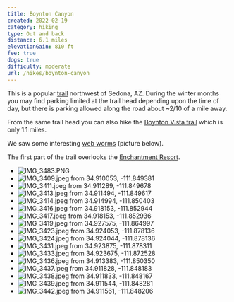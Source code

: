 ```yaml
---
title: Boynton Canyon
created: 2022-02-19
category: hiking
type: Out and back
distance: 6.1 miles
elevationGain: 810 ft
fee: true
dogs: true
difficulty: moderate
url: /hikes/boynton-canyon
---
```


This is a popular [trail](https://www.alltrails.com/trail/us/arizona/boynton-canyon-trail) northwest of Sedona, AZ. During the winter months you may find parking limited at the trail head depending upon the time of day, but there is parking allowed along the road about ~2/10 of a mile away.

From the same trail head you can also hike the [Boynton Vista trail](https://www.alltrails.com/trail/us/arizona/boyton-vortex-trail) which is only 1.1 miles.

We saw some interesting [web worms](https://en.wikipedia.org/wiki/Fall_webworm) (picture below).

The first part of the trail overlooks the [Enchantment Resort](https://www.enchantmentresort.com/).

<wb-map></wb-map>

- ![IMG_3483.PNG](https://imagedelivery.net/jUwSKjsiLWz8U8lfkVW6uQ/6669bf72-4baf-4615-f583-159f24662000/330width)
- ![IMG_3409.jpeg from 34.910053, -111.849381](https://imagedelivery.net/jUwSKjsiLWz8U8lfkVW6uQ/af3c45ba-0c1a-426b-85ad-56d1ed7c1300/330width)
- ![IMG_3411.jpeg from 34.911289, -111.849678](https://imagedelivery.net/jUwSKjsiLWz8U8lfkVW6uQ/c0f0000f-e782-46d1-053d-c8c5b4f56600/330width)
- ![IMG_3413.jpeg from 34.911494, -111.849617](https://imagedelivery.net/jUwSKjsiLWz8U8lfkVW6uQ/2b41f7c1-62f1-481e-8c12-7a80717ad000/330width)
- ![IMG_3414.jpeg from 34.914994, -111.850403](https://imagedelivery.net/jUwSKjsiLWz8U8lfkVW6uQ/00402247-1cf1-4c35-5201-29143a801500/330width)
- ![IMG_3416.jpeg from 34.918153, -111.852944](https://imagedelivery.net/jUwSKjsiLWz8U8lfkVW6uQ/c879f9ed-8d44-4a6b-d048-9f87b71b1a00/330width)
- ![IMG_3417.jpeg from 34.918153, -111.852936](https://imagedelivery.net/jUwSKjsiLWz8U8lfkVW6uQ/f15a8957-c358-48be-a06c-319053977a00/330width)
- ![IMG_3419.jpeg from 34.927575, -111.864997](https://imagedelivery.net/jUwSKjsiLWz8U8lfkVW6uQ/95c48bc0-e543-4e83-caa1-6556a0608a00/330width)
- ![IMG_3423.jpeg from 34.924053, -111.878136](https://imagedelivery.net/jUwSKjsiLWz8U8lfkVW6uQ/cae59375-edb5-4264-da8f-228457e8aa00/330width)
- ![IMG_3424.jpeg from 34.924044, -111.878136](https://imagedelivery.net/jUwSKjsiLWz8U8lfkVW6uQ/270ded55-eb35-4923-f6c7-527ed5170f00/330width)
- ![IMG_3431.jpeg from 34.923875, -111.878311](https://imagedelivery.net/jUwSKjsiLWz8U8lfkVW6uQ/60ccd1ad-1291-4ebd-ddbe-6db3a66db500/330width)
- ![IMG_3433.jpeg from 34.923675, -111.872528](https://imagedelivery.net/jUwSKjsiLWz8U8lfkVW6uQ/78dbdf58-afd5-46d1-71d0-4c51d9afd600/330width)
- ![IMG_3436.jpeg from 34.913383, -111.850350](https://imagedelivery.net/jUwSKjsiLWz8U8lfkVW6uQ/44675588-4af2-47bf-0c4a-37514bb3ee00/330width)
- ![IMG_3437.jpeg from 34.911828, -111.848183](https://imagedelivery.net/jUwSKjsiLWz8U8lfkVW6uQ/3f504071-4f92-4b92-b15e-43324db45100/330width)
- ![IMG_3438.jpeg from 34.911833, -111.848167](https://imagedelivery.net/jUwSKjsiLWz8U8lfkVW6uQ/1713366f-f9b2-41ad-494a-494667568200/330width)
- ![IMG_3439.jpeg from 34.911544, -111.848281](https://imagedelivery.net/jUwSKjsiLWz8U8lfkVW6uQ/380cb700-c472-4ac6-a58b-2ac92a6a5f00/330width)
- ![IMG_3442.jpeg from 34.911561, -111.848206](https://imagedelivery.net/jUwSKjsiLWz8U8lfkVW6uQ/9e9385c1-5466-43fd-4fb4-6092cb92f700/330width)
